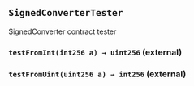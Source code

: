 ## `SignedConverterTester`

SignedConverter contract tester

### `testFromInt(int256 a) → uint256` (external)

### `testFromUint(uint256 a) → int256` (external)
